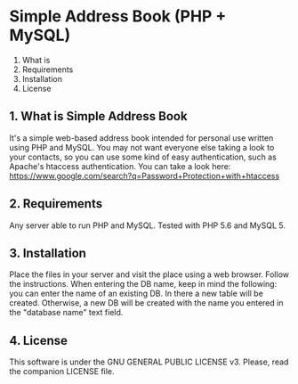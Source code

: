# Simple Address Book (PHP + MySQL)


1. What is
2. Requirements
3. Installation
4. License


## 1. What is Simple Address Book
It's a simple web-based address book intended for personal use
written using PHP and MySQL.
You may not want everyone else taking a look to your contacts,
so you can use some kind of easy authentication, such as
Apache's htaccess authentication. You can take a look here:
https://www.google.com/search?q=Password+Protection+with+htaccess

## 2. Requirements
Any server able to run PHP and MySQL.
Tested with PHP 5.6 and MySQL 5.

## 3. Installation
Place the files in your server and visit the place using a web
browser. Follow the instructions.
When entering the DB name, keep in mind the following: you can
enter the name of an existing DB. In there a new table will be
created. Otherwise, a new DB will be created with the name you
entered in the "database name" text field.

## 4. License
This software is under the GNU GENERAL PUBLIC LICENSE v3.
Please, read the companion LICENSE file.